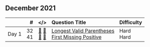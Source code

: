 ## December 2021

||#|</>|Question Title|Difficulty|
|:--|--:|:-:|:--|:--|
|Day 1|32<br>41|[📎](../src/q_1_50/q0032.hpp) [📝](../src/q_1_50/q0032_unittest.hpp)<br>[📎](../src/q_1_50/q0041.hpp) [📝](../src/q_1_50/q0041_unittest.hpp)|[Longest Valid Parentheses](https://leetcode.com/problems/longest-valid-parentheses/)<br>[First Missing Positive](https://leetcode.com/problems/first-missing-positive/)|Hard<br>Hard|

